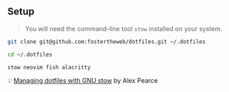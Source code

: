 ## Setup

> You will need the command-line tool `stow` installed on your system.

```bash
git clone git@github.com:fostertheweb/dotfiles.git ~/.dotfiles
```

```bash
cd ~/.dotfiles
```

```bash
stow neovim fish alacritty
```

💡
[Managing dotfiles with GNU stow](https://alexpearce.me/2016/02/managing-dotfiles-with-stow/) by Alex Pearce

